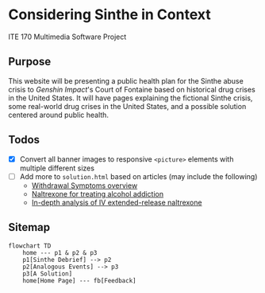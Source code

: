 # Considering Sinthe in Context

ITE 170 Multimedia Software Project

## Purpose

This website will be presenting a public health plan for the Sinthe abuse crisis to _Genshin Impact_'s Court of Fontaine based on historical drug crises in the United States. It will have pages explaining the fictional Sinthe crisis, some real-world drug crises in the United States, and a possible solution centered around public health.

## Todos

- [x] Convert all banner images to responsive `<picture>` elements with multiple different sizes
- [ ] Add more to `solution.html` based on articles (may include the following)
  - [Withdrawal Symptoms overview](https://www.ncbi.nlm.nih.gov/books/NBK459239/)
  - [Naltrexone for treating alcohol addiction](https://www.ncbi.nlm.nih.gov/pmc/articles/PMC4781804/#CR15)
  - [In-depth analysis of IV extended-release naltrexone](https://nyaspubs.onlinelibrary.wiley.com/doi/10.1111/j.1749-6632.2010.05900.x)

## Sitemap

```mermaid
flowchart TD
	home --- p1 & p2 & p3
	p1[Sinthe Debrief] --> p2
	p2[Analogous Events] --> p3
	p3[A Solution]
	home[Home Page] --- fb[Feedback]
```
